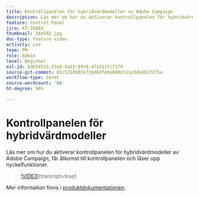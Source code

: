 ```yaml
---
title: Kontrollpanelen för hybridvärdmodeller av Adobe Campaign
description: Läs mer om hur du aktiverar kontrollpanelen för hybridvärdmodeller, får åtkomst till kontrollpanelen och låser upp nyckelfunktioner.
feature: Control Panel
jira: KT-10483
thumbnail: 344502.jpg
doc-type: feature video
activity: use
team: PM
role: Admin
level: Beginner
exl-id: bdb54553-23e6-4a32-9fc8-47a313fc7179
source-git-commit: 81c5210502e719d6dfe0a000c511e3da4b17275a
workflow-type: tm+mt
source-wordcount: '66'
ht-degree: 96%

---
```


# Kontrollpanelen för hybridvärdmodeller

Läs mer om hur du aktiverar kontrollpanelen för hybridvärdmodeller av Adobe Campaign, får åtkomst till kontrollpanelen och låser upp nyckelfunktioner.

>[!VIDEO](https://video.tv.adobe.com/v/344502?learn=on){trancript=true}

Mer information finns i [produktdokumentationen](https://experienceleague.adobe.com/docs/control-panel/using/performance-monitoring/external-accounts.html?lang=sv).
